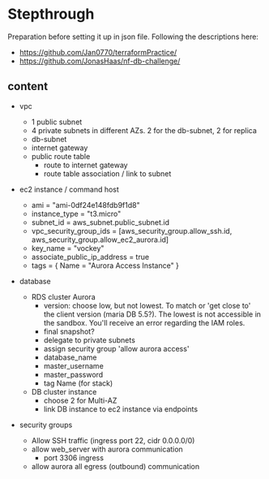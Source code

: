 # Stepthrough
Preparation before setting it up in json file.
Following the descriptions here:
- https://github.com/Jan0770/terraformPractice/
- https://github.com/JonasHaas/nf-db-challenge/

## content
- vpc
  - 1 public subnet
  - 4 private subnets in different AZs. 2 for the db-subnet, 2 for replica
  - db-subnet
  - internet gateway
  - public route table
    - route to internet gateway
    - route table association / link to subnet

- ec2 instance / command host
  - ami           = "ami-0df24e148fdb9f1d8"
  - instance_type = "t3.micro"
  - subnet_id = aws_subnet.public_subnet.id
  - vpc_security_group_ids = [aws_security_group.allow_ssh.id, aws_security_group.allow_ec2_aurora.id]
  - key_name = "vockey"
  - associate_public_ip_address = true
  - tags = {  Name = "Aurora Access Instance"  }

- database 
  - RDS cluster Aurora
    - version: choose low, but not lowest. To match or 'get close to'  the client version (maria DB 5.5?). The lowest is not accessible in the sandbox. You'll receive an error regarding the IAM roles.
    - final snapshot?
    - delegate to private subnets
    - assign security group 'allow aurora access'
    - database_name
    - master_username
    - master_password
    - tag Name (for stack)
  - DB cluster instance
    - choose 2 for Multi-AZ
    - link DB instance to ec2 instance via endpoints

- security groups
  - Allow SSH traffic (ingress port 22, cidr 0.0.0.0/0)
  - allow web_server with aurora communication
    - port 3306 ingress
  - allow aurora all egress (outbound) communication